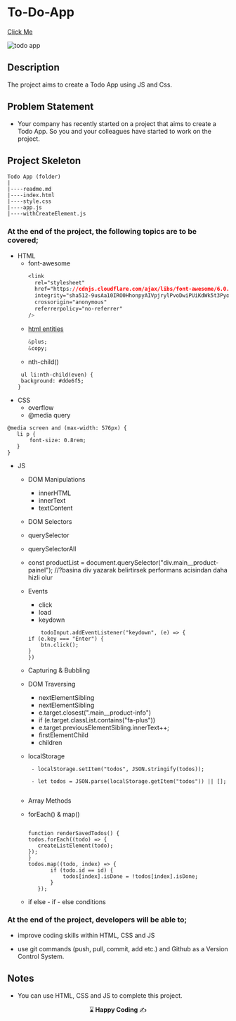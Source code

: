 # To-Do-App
[Click Me](https://kaplanh.github.io/To-Do-App/)

![todo app](https://github.com/kaplanh/To-Do-App/assets/101884444/79ab9c46-9e64-437f-a3b8-89ed31afab80)

## Description

The project aims to create a Todo App using JS and Css.

## Problem Statement

- Your company has recently started on a project that aims to create a Todo App. So you and your colleagues have started to work on the project.

## Project Skeleton 

```
Todo App (folder)
|
|----readme.md                        
|----index.html
|----style.css
|----app.js
|----withCreateElement.js 
``` 


### At the end of the project, the following topics are to be covered;

- HTML
  - font-awesome
    ~~~css
    <link
      rel="stylesheet"
      href="https://cdnjs.cloudflare.com/ajax/libs/font-awesome/6.0.0/css/all.min.css"
      integrity="sha512-9usAa10IRO0HhonpyAIVpjrylPvoDwiPUiKdWk5t3PyolY1cOd4DSE0Ga+ri4AuTroPR5aQvXU9xC6qOPnzFeg=="
      crossorigin="anonymous"
      referrerpolicy="no-referrer"
    />
    ~~~
  - [html entities](https://www.w3schools.com/charsets/ref_html_entities_4.asp)
    ~~~css
    &plus;
    &copy;
    
    ~~~ 
  - nth-child()
   ```
    ul li:nth-child(even) {
    background: #dde6f5;
  }
   
  ```
- CSS
  - overflow 
  - @media query

 ```
@media screen and (max-width: 576px) {
    li p {
        font-size: 0.8rem;
    }
}
  ```
  
  
- JS
  - DOM Manipulations
    - innerHTML
    - innerText
    - textContent
     
  - DOM Selectors
  - querySelector
  - querySelectorAll
  - const productList = document.querySelector("div.main__product-painel"); //?basina div yazarak belirtirsek performans acisindan daha hizli olur
    
  - Events
    - click
    - load
    - keydown
  
    ```
        todoInput.addEventListener("keydown", (e) => {
    if (e.key === "Enter") {
        btn.click();
    }
    })
    ```
  - Capturing & Bubbling
  - DOM Traversing
    - nextElementSibling
    - nextElementSibling
    - e.target.closest(".main__product-info")
    - if (e.target.classList.contains("fa-plus"))
    - e.target.previousElementSibling.innerText++;
    - firstElementChild
    - children
   
  - localStorage 
    ```
     - localStorage.setItem("todos", JSON.stringify(todos));
 
     - let todos = JSON.parse(localStorage.getItem("todos")) || [];
     
    ```
 
 
 
  
  - Array Methods
  - forEach() & map()
     ```

     function renderSavedTodos() {
    todos.forEach((todo) => {
        createListElement(todo);
    });
    }
     todos.map((todo, index) => {
            if (todo.id == id) {
                todos[index].isDone = !todos[index].isDone;
            }
        });
    ```
  

  
  - if else - if - else  conditions


### At the end of the project, developers will be able to;

- improve coding skills within HTML, CSS and JS 

- use git commands (push, pull, commit, add etc.) and Github as a Version Control System.


## Notes

- You can use HTML, CSS and JS to complete this project.



<p align="center"> ⌛<strong> Happy Coding </strong> ✍ </p>




